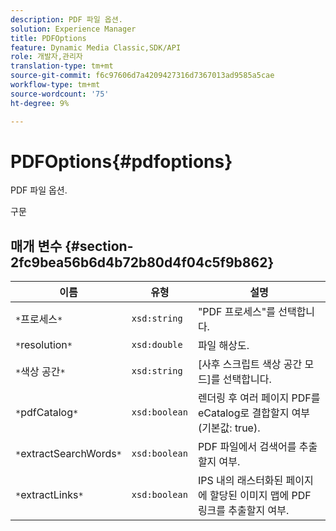 ```yaml
---
description: PDF 파일 옵션.
solution: Experience Manager
title: PDFOptions
feature: Dynamic Media Classic,SDK/API
role: 개발자,관리자
translation-type: tm+mt
source-git-commit: f6c97606d7a4209427316d7367013ad9585a5cae
workflow-type: tm+mt
source-wordcount: '75'
ht-degree: 9%

---
```



# PDFOptions{#pdfoptions}

PDF 파일 옵션.

구문

## 매개 변수 {#section-2fc9bea56b6d4b72b80d4f04c5f9b862}

| 이름 | 유형 | 설명 |
|---|---|---|
| `*`프로세스`*` | `xsd:string` | &quot;PDF 프로세스&quot;를 선택합니다. |
| `*`resolution`*` | `xsd:double` | 파일 해상도. |
| `*`색상 공간`*` | `xsd:string` | [사후 스크립트 색상 공간 모드]를 선택합니다. |
| `*`pdfCatalog`*` | `xsd:boolean` | 렌더링 후 여러 페이지 PDF를 eCatalog로 결합할지 여부(기본값: true). |
| `*`extractSearchWords`*` | `xsd:boolean` | PDF 파일에서 검색어를 추출할지 여부. |
| `*`extractLinks`*` | `xsd:boolean` | IPS 내의 래스터화된 페이지에 할당된 이미지 맵에 PDF 링크를 추출할지 여부. |

